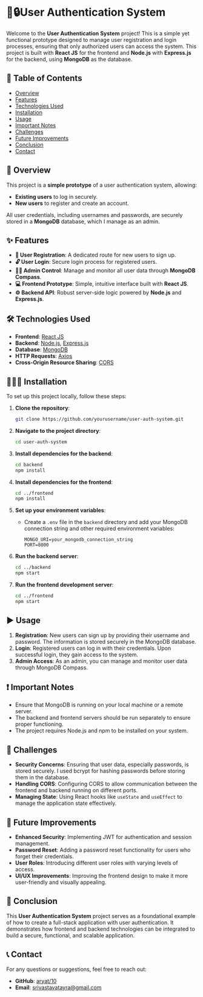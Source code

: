 
# 👤🔒User Authentication System

Welcome to the **User Authentication System** project! This is a simple yet functional prototype designed to manage user registration and login processes, ensuring that only authorized users can access the system. This project is built with **React JS** for the frontend and **Node.js** with **Express.js** for the backend, using **MongoDB** as the database.

## 📝 Table of Contents

- [Overview](#overview)
- [Features](#features)
- [Technologies Used](#technologies-used)
- [Installation](#installation)
- [Usage](#usage)
- [Important Notes](#important-notes)
- [Challenges](#challenges)
- [Future Improvements](#future-improvements)
- [Conclusion](#conclusion)
- [Contact](#contact)

## 📖 Overview

This project is a **simple prototype** of a user authentication system, allowing:

- **Existing users** to log in securely.
- **New users** to register and create an account.
  
All user credentials, including usernames and passwords, are securely stored in a **MongoDB** database, which I manage as an admin.

## ✨ Features

- **🔐 User Registration**: A dedicated route for new users to sign up.
- **🔓 User Login**: Secure login process for registered users.
- **👨‍💻 Admin Control**: Manage and monitor all user data through **MongoDB Compass**.
- **💻 Frontend Prototype**: Simple, intuitive interface built with **React JS**.
- **⚙️ Backend API**: Robust server-side logic powered by **Node.js** and **Express.js**.

## 🛠️ Technologies Used

- **Frontend**: [React JS](https://reactjs.org/)
- **Backend**: [Node.js](https://nodejs.org/), [Express.js](https://expressjs.com/)
- **Database**: [MongoDB](https://www.mongodb.com/)
- **HTTP Requests**: [Axios](https://axios-http.com/)
- **Cross-Origin Resource Sharing**: [CORS](https://expressjs.com/en/resources/middleware/cors.html)

## 👨🏻‍💻 Installation

To set up this project locally, follow these steps:

1. **Clone the repository**:
   ```bash
   git clone https://github.com/yourusername/user-auth-system.git
   ```

2. **Navigate to the project directory**:
   ```bash
   cd user-auth-system
   ```

3. **Install dependencies for the backend**:
   ```bash
   cd backend
   npm install
   ```

4. **Install dependencies for the frontend**:
   ```bash
   cd ../frontend
   npm install
   ```

5. **Set up your environment variables**:
   - Create a `.env` file in the `backend` directory and add your MongoDB connection string and other required environment variables:
     ```env
     MONGO_URI=your_mongodb_connection_string
     PORT=8000
     ```
   
6. **Run the backend server**:
   ```bash
   cd ../backend
   npm start
   ```

7. **Run the frontend development server**:
   ```bash
   cd ../frontend
   npm start
   ```

## ▶️ Usage

1. **Registration**: New users can sign up by providing their username and password. The information is stored securely in the MongoDB database.
2. **Login**: Registered users can log in with their credentials. Upon successful login, they gain access to the system.
3. **Admin Access**: As an admin, you can manage and monitor user data through MongoDB Compass.

## ❗ Important Notes

- Ensure that MongoDB is running on your local machine or a remote server.
- The backend and frontend servers should be run separately to ensure proper functioning.
- The project requires Node.js and npm to be installed on your system.

## 🧗 Challenges

- **Security Concerns**: Ensuring that user data, especially passwords, is stored securely. I used bcrypt for hashing passwords before storing them in the database.
- **Handling CORS**: Configuring CORS to allow communication between the frontend and backend running on different ports.
- **Managing State**: Using React hooks like `useState` and `useEffect` to manage the application state effectively.

## 🚀 Future Improvements

- **Enhanced Security**: Implementing JWT for authentication and session management.
- **Password Reset**: Adding a password reset functionality for users who forget their credentials.
- **User Roles**: Introducing different user roles with varying levels of access.
- **UI/UX Improvements**: Improving the frontend design to make it more user-friendly and visually appealing.

## 🎉 Conclusion

This **User Authentication System** project serves as a foundational example of how to create a full-stack application with user authentication. It demonstrates how frontend and backend technologies can be integrated to build a secure, functional, and scalable application.

## 📞 Contact

For any questions or suggestions, feel free to reach out:

- **GitHub**: [aryat/10](https://github.com/aryat10)
- **Email**: srivastavatayra@gmail.com
